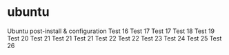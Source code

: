 ubuntu
======

Ubuntu post-install & configuration Test 16
Test 17
Test 17
Test 18
Test 19
Test 20
Test 21
Test 21
Test 21
Test 22
Test 22
Test 23
Test 24
Test 25
Test 26
